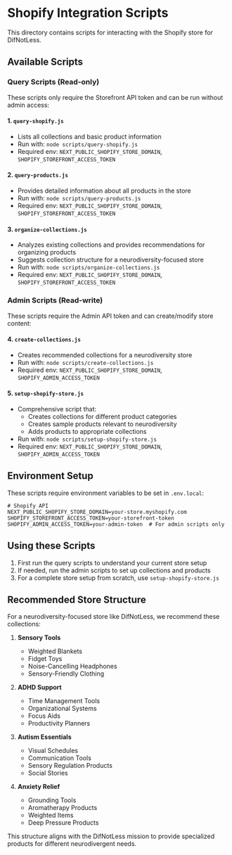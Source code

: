 # Shopify Integration Scripts

This directory contains scripts for interacting with the Shopify store for DifNotLess.

## Available Scripts

### Query Scripts (Read-only)

These scripts only require the Storefront API token and can be run without admin access:

#### 1. `query-shopify.js`
- Lists all collections and basic product information
- Run with: `node scripts/query-shopify.js`
- Required env: `NEXT_PUBLIC_SHOPIFY_STORE_DOMAIN`, `SHOPIFY_STOREFRONT_ACCESS_TOKEN`

#### 2. `query-products.js`
- Provides detailed information about all products in the store
- Run with: `node scripts/query-products.js`
- Required env: `NEXT_PUBLIC_SHOPIFY_STORE_DOMAIN`, `SHOPIFY_STOREFRONT_ACCESS_TOKEN`

#### 3. `organize-collections.js`
- Analyzes existing collections and provides recommendations for organizing products
- Suggests collection structure for a neurodiversity-focused store
- Run with: `node scripts/organize-collections.js`
- Required env: `NEXT_PUBLIC_SHOPIFY_STORE_DOMAIN`, `SHOPIFY_STOREFRONT_ACCESS_TOKEN`

### Admin Scripts (Read-write)

These scripts require the Admin API token and can create/modify store content:

#### 4. `create-collections.js`
- Creates recommended collections for a neurodiversity store
- Run with: `node scripts/create-collections.js`
- Required env: `NEXT_PUBLIC_SHOPIFY_STORE_DOMAIN`, `SHOPIFY_ADMIN_ACCESS_TOKEN`

#### 5. `setup-shopify-store.js`
- Comprehensive script that:
  - Creates collections for different product categories
  - Creates sample products relevant to neurodiversity
  - Adds products to appropriate collections
- Run with: `node scripts/setup-shopify-store.js`
- Required env: `NEXT_PUBLIC_SHOPIFY_STORE_DOMAIN`, `SHOPIFY_ADMIN_ACCESS_TOKEN`

## Environment Setup

These scripts require environment variables to be set in `.env.local`:

```
# Shopify API
NEXT_PUBLIC_SHOPIFY_STORE_DOMAIN=your-store.myshopify.com
SHOPIFY_STOREFRONT_ACCESS_TOKEN=your-storefront-token
SHOPIFY_ADMIN_ACCESS_TOKEN=your-admin-token  # For admin scripts only
```

## Using these Scripts

1. First run the query scripts to understand your current store setup
2. If needed, run the admin scripts to set up collections and products
3. For a complete store setup from scratch, use `setup-shopify-store.js`

## Recommended Store Structure

For a neurodiversity-focused store like DifNotLess, we recommend these collections:

1. **Sensory Tools**
   - Weighted Blankets
   - Fidget Toys
   - Noise-Cancelling Headphones
   - Sensory-Friendly Clothing

2. **ADHD Support**
   - Time Management Tools
   - Organizational Systems
   - Focus Aids
   - Productivity Planners

3. **Autism Essentials**
   - Visual Schedules
   - Communication Tools
   - Sensory Regulation Products
   - Social Stories

4. **Anxiety Relief**
   - Grounding Tools
   - Aromatherapy Products
   - Weighted Items
   - Deep Pressure Products

This structure aligns with the DifNotLess mission to provide specialized products for different neurodivergent needs.